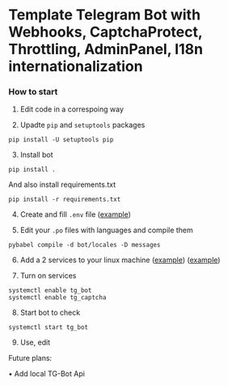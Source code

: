 Template Telegram Bot with Webhooks, CaptchaProtect, Throttling, AdminPanel, I18n internationalization
==================================================

### How to start

1. Edit code in a correspoing way

2. Upadte `pip` and `setuptools` packages

```shell
pip install -U setuptools pip 
```

3. Install bot

```shell
pip install .
```

And also install requirements.txt

```shell
pip install -r requirements.txt
```

4. Create and fill `.env` file ([example](env_example))

5. Edit your `.po` files with languages and compile them

```shell
pybabel compile -d bot/locales -D messages
```

6. Add a 2 services to your linux machine ([example](tg_bot.example.service)) ([example](tg_captcha.example.service))

7. Turn on services

```shell
systemctl enable tg_bot
systemctl enable tg_captcha
```

8. Start bot to check

```shell
systemctl start tg_bot
```

9. Use, edit

Future plans:

• Add local TG-Bot Api